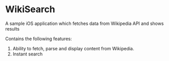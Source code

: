 # WikiSearch
A sample iOS application which fetches data from Wikipedia API and shows results

Contains the following features:
1. Ability to fetch, parse and display content from Wikipedia.
2. Instant search
